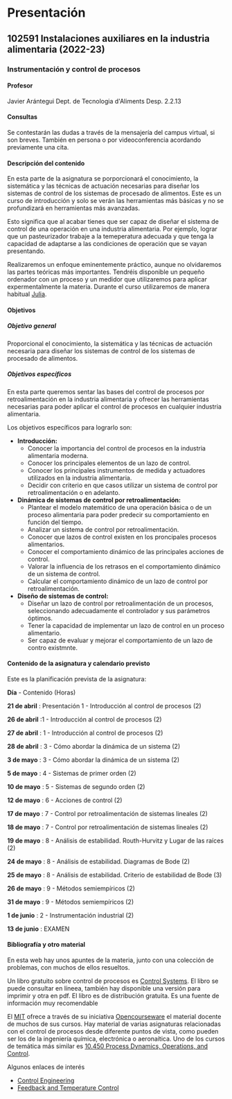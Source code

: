 # Presentación

## 102591 Instalaciones auxiliares en la industria alimentaria (2022-23)

### Instrumentación y control de procesos

#### Profesor

Javier Arántegui
Dept. de Tecnologia d'Aliments
Desp. 2.2.13

#### Consultas

Se contestarán las dudas a través de la mensajería del campus virtual, si son breves. También en persona o por videoconferencia acordando previamente una cita.

#### Descripción del contenido

En esta parte de la asignatura se porporcionará el conocimiento, la sistemática y las técnicas de actuación necesarias para diseñar los sistemas de control de los sistemas de procesado de alimentos. Este es un curso de introducción y solo se verán las herramientas más básicas y no se profundizará en herramientas más avanzadas.

Esto significa que al acabar tienes que ser capaz de diseñar el sistema de control de una operación en una industria alimentaria. Por ejemplo, lograr que un pasteurizador trabaje a la temeperatura adecuada y que tenga la capacidad de adaptarse a las condiciones de operación que se vayan presentando.

Realizaremos un enfoque eminentemente práctico, aunque no olvidaremos las partes teóricas más importantes. Tendréis disponible un pequeño ordenador con un proceso y un medidor que utilizaremos para aplicar expermentalmente la materia. Durante el curso utilizaremos de manera habitual [Julia](https://www.julialang.org).

#### Objetivos

##### Objetivo general

Proporcional el conocimiento, la sistemática y las técnicas de actuación necesaria para diseñar los sistemas de control de los sistemas de procesado de alimentos.

##### Objetivos específicos

En esta parte queremos sentar las bases del control de procesos por retroalimentación en la industria alimentaria y ofrecer las herramientas necesarias para poder aplicar el control de procesos en cualquier industria alimentaria.

Los objetivos específicos para lograrlo son:

- **Introducción:**
	* Conocer la importancia del control de procesos en la industria alimentaria moderna.
	* Conocer los principales elementos de un lazo de control.
	* Conocer los principales instrumentos de medida y actuadores utilizados en la industria alimentaria.
	* Decidir con criterio en que casos utilizar un sistema de control por retroalimentación o en adelanto.
- **Dinámica de sistemas de control por retroalimentación:**
	* Plantear el modelo matemático de una operación básica o de un proceso alimentaria para poder predecir su comportamiento en función del tiempo.
	* Analizar un sistema de control por retroalimentación.
	* Conocer que lazos de control existen en los proncipales procesos alimentarios.
	* Conocer el comportamiento dinámico de las principales acciones de control.
	* Valorar la influencia de los retrasos en el comportamiento dinámico de un sistema de control.
	* Calcular el comportamiento dinámico de un lazo de control por retroalimentación.
- **Diseño de sistemas de control:**
	* Diseñar un lazo de control por retroalimentación de un procesos, seleccionando adecuadamente el controlador y sus parámetros óptimos.
	* Tener la capacidad de implementar un lazo de control en un proceso alimentario.
	* Ser capaz de evaluar y mejorar el comportamiento de un lazo de contro existmnte.

#### Contenido de la asignatura y calendario previsto

Este es la planificación prevista de la asignatura:

**Día** - Contenido (Horas)

**21 de abril**
: Presentación
1 - Introducción al control de procesos (2)

**26 de abril**
:1 - Introducción al control de procesos (2)

**27 de abril**
: 1 - Introducción al control de procesos (2)

**28 de abril**
: 3 - Cómo abordar la dinámica de un sistema (2) 

**3 de mayo**
: 3 - Cómo abordar la dinámica de un sistema (2)

**5 de mayo**
: 4 - Sistemas de primer orden (2)

**10 de mayo**
: 5 - Sistemas de segundo orden (2)

**12 de mayo**
: 6 - Acciones de control (2)

**17 de mayo**
: 7 - Control por retroalimentación de sistemas lineales (2)

**18 de mayo**
: 7 - Control por retroalimentación de sistemas lineales (2)

**19 de mayo**
: 8 - Análisis de estabilidad. Routh-Hurvitz y Lugar de las raíces (2)

**24 de mayo**
: 8 - Análisis de estabilidad. Diagramas de Bode (2)

**25 de mayo**
: 8 - Análisis de estabilidad. Criterio de estabilidad de Bode (3)

**26 de mayo**
: 9 - Métodos semiempíricos (2)

**31 de mayo**
: 9 - Métodos semiempíricos (2)

**1 de junio**
: 2 - Instrumentación industrial (2)

**13 de junio**
: EXAMEN

#### Bibliografía y otro material

En esta web hay unos apuntes de la materia, junto con una colección de problemas, con muchos de ellos resueltos.

Un libro gratuito sobre control de procesos es [Control Systems](http://en.wikibooks.org/wiki/Control_Systems). El libro se puede consultar en líneea, también hay disponible una versión para imprimir y otra en pdf. El libro es de distribución gratuita. Es una fuente de información muy recomendable

El [MIT](http://mit.edu/) ofrece a través de su iniciativa [Opencourseware](http://ocw.mit.edu) el material docente de muchos de sus cursos. Hay material de varias asignaturas relacionadas con el control de procesos desde diferente puntos de vista, como pueden ser los de la ingeniería química, electrónica o aeronaítica. Uno de los cursos de temática más similar es [10.450 Process Dynamics, Operations, and Control](http://ocw.mit.edu/courses/chemical-engineering/10-450-process-dynamics-operations-and-control-spring-2006/index.htm).

Algunos enlaces de interés

* [Control Engineering](http://www.controleng.com/)
* [Feedback and Temperature Control](http://newton.ex.ac.uk/teaching/CDHW/Feedback/index.html)

